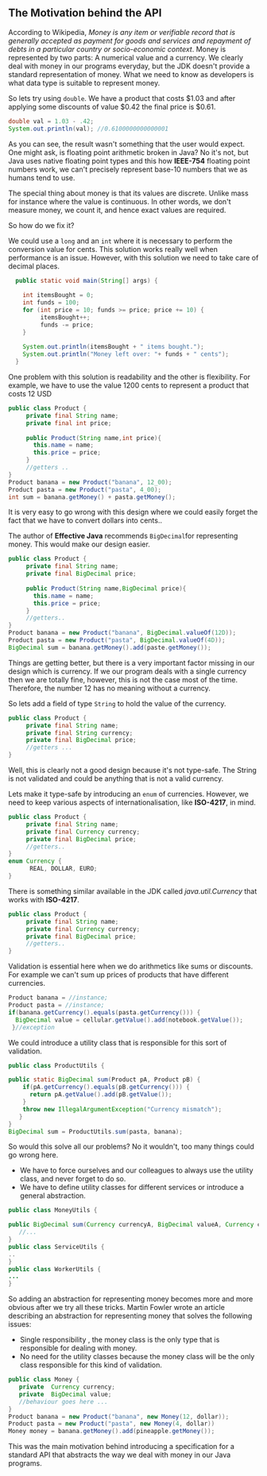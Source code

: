 ## The Motivation behind the API

According to Wikipedia, *Money is any item or verifiable record that is generally accepted as payment for goods and services and repayment of debts in a particular country or socio-economic context*. Money is represented by two parts: A numerical value and a currency. We clearly deal with money in our programs everyday, but the JDK doesn't provide a standard representation of money. What we need to know as developers is what data type is suitable to represent  money.

So lets try using ``double``. We have a product that costs \$1.03 and after applying some discounts of value \$0.42 the final price is \$0.61.   

``` java
double val = 1.03 - .42;
System.out.println(val); //0.6100000000000001
```
As you can see, the result wasn't something that the user would expect. One might ask, is floating point arithmetic broken in Java? No it's not, but Java uses native floating point types and this how **IEEE-754** floating point numbers work, we can't precisely represent base-10 numbers that we as humans tend to use.

The special thing about money is that its values are discrete. Unlike mass for instance where the value is continuous. In other words, we don't measure money, we count it, and hence exact values are required. 

So how do we fix it? 

We could  use a ``long`` and an ``int`` where it is necessary to perform the conversion value for cents. This solution works really well when performance is an issue. However, with this solution we need to take care of decimal places.

``` java
  public static void main(String[] args) {
  
    int itemsBought = 0;
    int funds = 100;
    for (int price = 10; funds >= price; price += 10) {
         itemsBought++;
         funds -= price;
    }
    
    System.out.println(itemsBought + " items bought.");
    System.out.println("Money left over: "+ funds + " cents");
  }
```

One problem with this solution is readability and the other is flexibility. For example, we have to use the value 1200 cents to represent a product that costs 12 USD 
``` java
public class Product {
     private final String name;
     private final int price;
     
     public Product(String name,int price){
       this.name = name;
       this.price = price; 
     }
     //getters ..
}
Product banana = new Product("banana", 12_00);
Product pasta = new Product("pasta", 4_00);
int sum = banana.getMoney() + pasta.getMoney();
```

It is very easy to go wrong with this design where we could easily forget the fact that we have to convert dollars into cents..

The author of **Effective Java** recommends  ``BigDecimal``for representing money. This would make our design easier.

``` java
public class Product {
     private final String name;
     private final BigDecimal price;
     
     public Product(String name,BigDecimal price){
       this.name = name;
       this.price = price; 
     }
     //getters..
}
Product banana = new Product("banana", BigDecimal.valueOf(12D));
Product pasta = new Product("pasta", BigDecimal.valueOf(4D));
BigDecimal sum = banana.getMoney().add(paste.getMoney());
```
Things are getting better, but there is a very important factor missing in our design which is currency. If we our program deals with a single currency then we are totally fine, however, this is not the case most of the time. Therefore, the number 12 has no meaning without a currency. 

So lets add a field of type ``String`` to hold the value of the currency.

``` java
public class Product {
     private final String name;
     private final String currency;
     private final BigDecimal price;
     //getters ...
}
```
Well, this is clearly not a good design because it's not type-safe. The String is not validated and could be anything that is not a valid currency.

Lets make it type-safe by introducing an ``enum`` of currencies. However, we need to keep various aspects of internationalisation, like  **ISO-4217**, in mind.

``` java
public class Product {
     private final String name;
     private final Currency currency;
     private final BigDecimal price;
     //getters..
}
enum Currency {
      REAL, DOLLAR, EURO;
}
```
There is something similar available in the JDK called *java.util.Currency*
that works with **ISO-4217**.

``` java
public class Product {
     private final String name;
     private final Currency currency;
     private final BigDecimal price;
     //getters..
}
```

Validation is essential here when we do arithmetics like sums or discounts. For example we can't sum up prices of products that have different currencies. 

``` java
Product banana = //instance;
Product pasta = //instance;
if(banana.getCurrency().equals(pasta.getCurrency())) {
  BigDecimal value = cellular.getValue().add(notebook.getValue());
 }//exception
```

We could introduce a utility class that is responsible for this sort of validation.


``` java
public class ProductUtils {

public static BigDecimal sum(Product pA, Product pB) {
    if(pA.getCurrency().equals(pB.getCurrency())) {
      return pA.getValue().add(pB.getValue());
    }
    throw new IllegalArgumentException("Currency mismatch");
   }
}
BigDecimal sum = ProductUtils.sum(pasta, banana);
```

So would this solve all our problems? No it wouldn't, too many things could go wrong here.

* We have to force ourselves and our colleagues  to always use the utility class, and never forget to do so.
* We have to define utility classes for different services or introduce a general  abstraction.

``` java
public class MoneyUtils {

public BigDecimal sum(Currency currencyA, BigDecimal valueA, Currency currencyB, BigDecimal valueB) {
   //...
}
public class ServiceUtils {
..
}
public class WorkerUtils {
...
}
```

So adding an abstraction for representing money becomes more and more obvious after we try all these tricks. Martin Fowler wrote an article describing an abstraction for representing money that solves the following issues: 

* Single responsibility , the money class is the only type that is responsible for dealing with money.
* No need for the utility classes because the money class will be the only class responsible for this kind of validation.

``` java
public class Money {
   private  Currency currency;
   private  BigDecimal value;
   //behaviour goes here ...
}
Product banana = new Product("banana", new Money(12, dollar));
Product pasta = new Product("pasta", new Money(4, dollar))
Money money = banana.getMoney().add(pineapple.getMoney());
```

This was the main motivation behind introducing a specification for a standard API that abstracts the way we deal with money in our Java programs. 